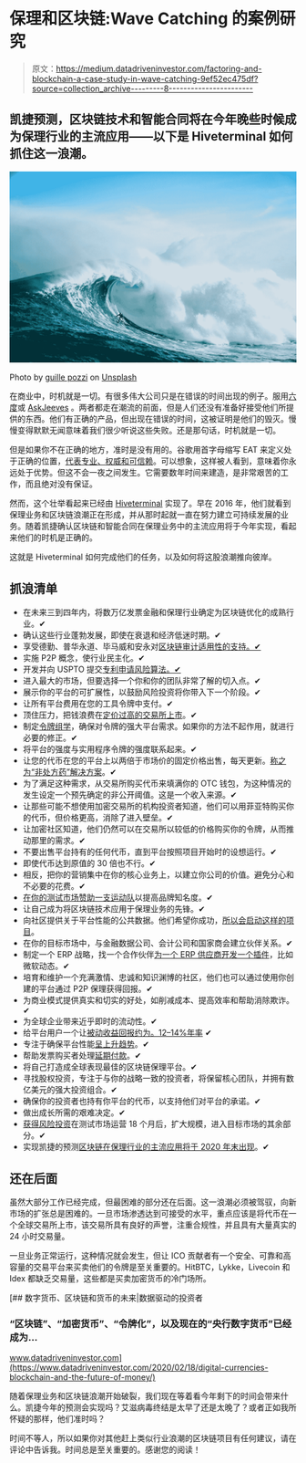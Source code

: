 # 保理和区块链:Wave Catching 的案例研究

> 原文：<https://medium.datadriveninvestor.com/factoring-and-blockchain-a-case-study-in-wave-catching-9ef52ec475df?source=collection_archive---------8----------------------->

## 凯捷预测，区块链技术和智能合同将在今年晚些时候成为保理行业的主流应用——以下是 Hiveterminal 如何抓住这一浪潮。

![](img/c0ab80154fa90f07efd4cbfd08b9bccc.png)

Photo by [guille pozzi](https://unsplash.com/@guillepozzi?utm_source=unsplash&utm_medium=referral&utm_content=creditCopyText) on [Unsplash](https://unsplash.com/s/photos/catch-wave?utm_source=unsplash&utm_medium=referral&utm_content=creditCopyText)

在商业中，时机就是一切。有很多伟大公司只是在错误的时间出现的例子。服用[六度](https://prezi.com/bi-sgzaawutx/sixdegrees-to-failure/)或 [AskJeeves](https://adage.com/article/digitalnext/long-sad-story-jeeves/147091) 。两者都走在潮流的前面，但是人们还没有准备好接受他们所提供的东西。他们有正确的产品，但出现在错误的时间，这被证明是他们的毁灭。慢慢变得默默无闻意味着我们很少听说这些失败。还是那句话，时机就是一切。

但是如果你不在正确的地方，准时是没有用的。谷歌用首字母缩写 EAT 来定义处于正确的位置，[代表专业、权威和可信赖](https://exposureninja.com/blog/what-is-ea)。可以想象，这样被人看到，意味着你永远处于优势。但这不会一夜之间发生。它需要数年时间来建造，是非常艰苦的工作，而且绝对没有保证。

然而，这个壮举看起来已经由 [Hiveterminal](https://www.hiveterminal.com/en/) 实现了。早在 2016 年，他们就看到保理业务和区块链浪潮正在形成，并从那时起就一直在努力建立可持续发展的业务。随着凯捷确认区块链和智能合同在保理业务中的主流应用将于今年实现，看起来他们的时机是正确的。

这就是 Hiveterminal 如何完成他们的任务，以及如何将这股浪潮推向彼岸。

## 抓浪清单

*   在未来三到四年内，将数万亿发票金融和保理行业确定为区块链优化的成熟行业。✔
*   确认这些行业蓬勃发展，即使在衰退和经济低迷时期。✔
*   享受德勤、普华永道、毕马威和安永对[区块链审计适用性的支持。✔](https://cointelegraph.com/news/how-big-four-auditors-delve-into-blockchain-pwc-deloitte-ey-and-kpmg-approaches-compared)
*   实施 P2P 概念，使行业民主化。✔
*   开发并向 USPTO 提交[专利申请风险算法。✔](https://medium.com/hiveterminal/hiveterminal-cutting-edge-technology-solution-receiving-recognition-5e056fc057d1)
*   进入最大的市场，但要选择一个你和你的团队非常了解的切入点。✔
*   展示你的平台的可扩展性，以鼓励风险投资将你带入下一个阶段。✔
*   让所有平台费用在您的工具令牌中支付。✔
*   顶住压力，把钱浪费在[定价过高的交易所上市](https://www.quora.com/How-much-do-exchanges-charge-to-list-any-cryptocurrency/answer/Jess-Mehta)。✔
*   制定[令牌组学](https://www.soldonhive.com/articles/p/guide-to-hvn-tokenomics/)，确保对令牌的强大平台需求。如果你的方法不起作用，就进行必要的修正。✔
*   将平台的强度与实用程序令牌的强度联系起来。✔
*   让您的代币在您的平台上以两倍于市场价的固定价格出售，每天更新。[称之为“非处方药”解决方案](https://medium.com/hiveterminal/hiveterminal-update-domestic-market-and-otc-update-891787df9f6d)。✔
*   为了满足这种需求，从交易所购买代币来填满你的 OTC 钱包，为这种情况的发生设定一个预先确定的非公开阈值。这是一个收入来源。✔
*   让那些可能不想使用加密交易所的机构投资者知道，他们可以用菲亚特购买你的代币，但价格更高，消除了进入壁垒。✔
*   让加密社区知道，他们仍然可以在交易所以较低的价格购买你的令牌，从而推动那里的需求。✔
*   不要出售平台持有的任何代币，直到平台按照项目开始时的设想运行。✔
*   即使代币达到原值的 30 倍也不行。✔
*   相反，把你的营销集中在你的核心业务上，以建立你公司的价值。避免分心和不必要的花费。✔
*   [在你的测试市场赞助一支运动队](https://medium.com/hiveterminal/hiveterminal-proud-sponsors-of-helios-suns-ea61a40b96fd)以提高品牌知名度。✔
*   让自己成为将区块链技术应用于保理业务的先锋。✔
*   向社区提供关于平台性能的公共数据。他们希望你成功，[所以会启动这样的项目](https://www.soldonhive.com/)。
*   在你的目标市场中，与金融数据公司、会计公司和国家商会建立伙伴关系。✔
*   制定一个 ERP 战略，找一个合作伙伴[为一个 ERP 供应商开发一个插件](https://appsource.microsoft.com/en-us/product/dynamics-365-for-finance-and-operations/hiveterminal.hiveterminal?tab=Overview)，比如微软动态。✔
*   培育和维护一个充满激情、忠诚和知识渊博的社区，他们也可以通过使用你创建的平台通过 P2P 保理获得回报。✔
*   为商业模式提供真实和切实的好处，如削减成本、提高效率和帮助消除欺诈。✔
*   为全球企业带来近乎即时的流动性。✔
*   给平台用户一个让[被动收益回报约为。12–14%年率](https://medium.com/hiveterminal/case-study-meet-an-investor-making-14-annually-on-hiveterminal-e62cd225c15c) ✔
*   专注于确保平台性能[呈上升趋势](https://www.soldonhive.com/)。✔
*   帮助发票购买者处理[延期付款](https://medium.com/hiveterminal/hiveterminal-protecting-invoice-buyers-when-the-payment-deadline-arrives-or-passes-aab87e1b24d8)。✔
*   将自己打造成全球表现最佳的区块链保理平台。✔
*   寻找股权投资，专注于与你的战略一致的投资者，将保留核心团队，并拥有数亿美元的强大投资组合。✔
*   确保你的投资者也持有你平台的代币，以支持他们对平台的承诺。✔
*   做出成长所需的艰难决定。✔
*   [获得风险投资](https://medium.com/hiveterminal/hiveterminal-locks-in-swiss-venture-investment-for-international-market-expansion-477d51d22ed1)在测试市场运营 18 个月后，扩大规模，进入目标市场的其余部分。✔
*   实现凯捷的预测[区块链在保理行业的主流应用将于 2020 年末出现](https://www.capgemini.com/at-de/resources/smart-contracts-in-financial-services-getting-from-hype-to-reality/)。✔

## 还在后面

虽然大部分工作已经完成，但最困难的部分还在后面。这一浪潮必须被驾驭，向新市场的扩张总是困难的。一旦市场渗透达到可接受的水平，重点应该是将代币在一个全球交易所上市，该交易所具有良好的声誉，注重合规性，并且具有大量真实的 24 小时交易量。

一旦业务正常运行，这种情况就会发生，但让 ICO 贡献者有一个安全、可靠和高容量的交易平台来买卖他们的令牌是至关重要的。HitBTC，Lykke，Livecoin 和 Idex 都缺乏交易量，这些都是买卖加密货币的冷门场所。

[](https://www.datadriveninvestor.com/2020/02/18/digital-currencies-blockchain-and-the-future-of-money/) [## 数字货币、区块链和货币的未来|数据驱动的投资者

### “区块链”、“加密货币”、“令牌化”，以及现在的“央行数字货币”已经成为…

www.datadriveninvestor.com](https://www.datadriveninvestor.com/2020/02/18/digital-currencies-blockchain-and-the-future-of-money/) 

随着保理业务和区块链浪潮开始破裂，我们现在等着看今年剩下的时间会带来什么。凯捷今年的预测会实现吗？艾滋病毒终结是太早了还是太晚了？或者正如我所怀疑的那样，他们准时吗？

时间不等人，所以如果你对其他赶上类似行业浪潮的区块链项目有任何建议，请在评论中告诉我。时间总是至关重要的。感谢您的阅读！